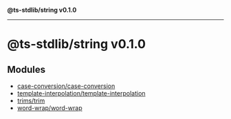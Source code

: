 **@ts-stdlib/string v0.1.0**

***

# @ts-stdlib/string v0.1.0

## Modules

- [case-conversion/case-conversion](docs/case-conversion/case-conversion/README.md)
- [template-interpolation/template-interpolation](docs/template-interpolation/template-interpolation/README.md)
- [trims/trim](docs/trims/trim/README.md)
- [word-wrap/word-wrap](docs/word-wrap/word-wrap/README.md)
